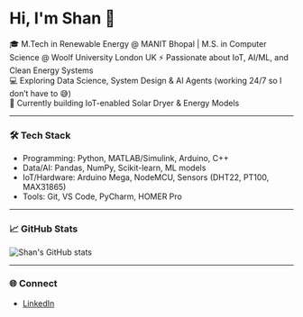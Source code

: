# Hi, I'm Shan 👋

🎓 M.Tech in Renewable Energy @ MANIT Bhopal  |  M.S. in Computer Science @ Woolf University London UK
⚡ Passionate about IoT, AI/ML, and Clean Energy Systems  
💻 Exploring Data Science, System Design & AI Agents (working 24/7 so I don’t have to 😅)  
🌱 Currently building IoT-enabled Solar Dryer & Energy Models  

---

### 🛠 Tech Stack
- Programming: Python, MATLAB/Simulink, Arduino, C++  
- Data/AI: Pandas, NumPy, Scikit-learn, ML models  
- IoT/Hardware: Arduino Mega, NodeMCU, Sensors (DHT22, PT100, MAX31865)  
- Tools: Git, VS Code, PyCharm, HOMER Pro  

---

### 📈 GitHub Stats
![Shan's GitHub stats](https://github-readme-stats.vercel.app/api?username=Shan1729&show_icons=true&theme=tokyonight)

---

### 🌐 Connect
- [LinkedIn](https://www.linkedin.com/in/YOUR-LINKEDIN/)  

<!--
**Shan1729/Shan1729** is a ✨ _special_ ✨ repository because its `README.md` (this file) appears on your GitHub profile.

Here are some ideas to get you started:

- 🔭 I’m currently working on ...
- 🌱 I’m currently learning ...
- 👯 I’m looking to collaborate on ...
- 🤔 I’m looking for help with ...
- 💬 Ask me about ...
- 📫 How to reach me: ...
- 😄 Pronouns: ...
- ⚡ Fun fact: ...
-->
